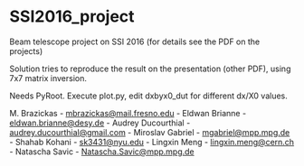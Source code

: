 # SSI2016_project

Beam telescope project on SSI 2016 (for details see the PDF on the projects)

Solution tries to reproduce the result on the presentation (other PDF), using 7x7 matrix inversion.

Needs PyRoot. Execute plot.py, edit dxbyx0_dut for different dx/X0 values.

M. Brazickas - mbrazickas@mail.fresno.edu - Eldwan Brianne - eldwan.brianne@desy.de - Audrey Ducourthial - audrey.ducourthial@gmail.com - Miroslav Gabriel - mgabriel@mpp.mpg.de - Shahab Kohani - sk3431@nyu.edu - Lingxin Meng - lingxin.meng@cern.ch - Natascha Savic - Natascha.Savic@mpp.mpg.de

